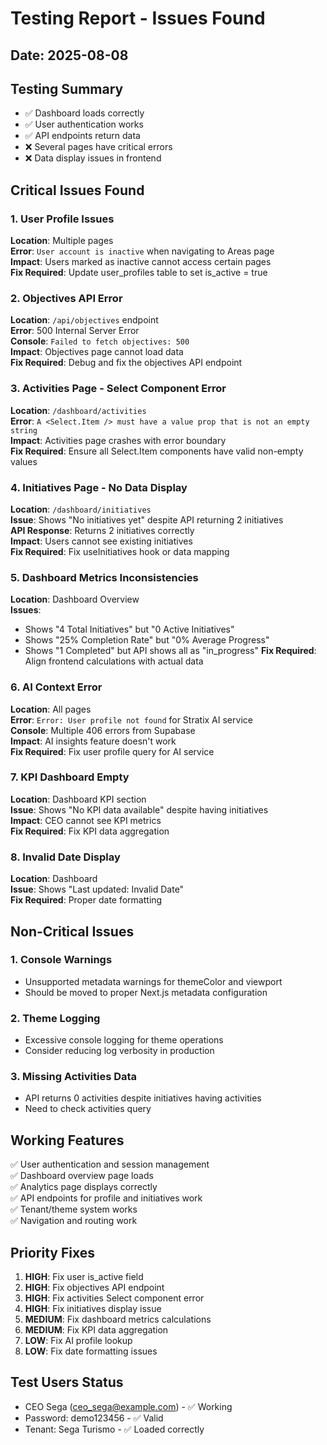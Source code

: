 # Testing Report - Issues Found

## Date: 2025-08-08

## Testing Summary
- ✅ Dashboard loads correctly
- ✅ User authentication works
- ✅ API endpoints return data
- ❌ Several pages have critical errors
- ❌ Data display issues in frontend

## Critical Issues Found

### 1. User Profile Issues
**Location**: Multiple pages  
**Error**: `User account is inactive` when navigating to Areas page  
**Impact**: Users marked as inactive cannot access certain pages  
**Fix Required**: Update user_profiles table to set is_active = true

### 2. Objectives API Error
**Location**: `/api/objectives` endpoint  
**Error**: 500 Internal Server Error  
**Console**: `Failed to fetch objectives: 500`  
**Impact**: Objectives page cannot load data  
**Fix Required**: Debug and fix the objectives API endpoint

### 3. Activities Page - Select Component Error
**Location**: `/dashboard/activities`  
**Error**: `A <Select.Item /> must have a value prop that is not an empty string`  
**Impact**: Activities page crashes with error boundary  
**Fix Required**: Ensure all Select.Item components have valid non-empty values

### 4. Initiatives Page - No Data Display
**Location**: `/dashboard/initiatives`  
**Issue**: Shows "No initiatives yet" despite API returning 2 initiatives  
**API Response**: Returns 2 initiatives correctly  
**Impact**: Users cannot see existing initiatives  
**Fix Required**: Fix useInitiatives hook or data mapping

### 5. Dashboard Metrics Inconsistencies
**Location**: Dashboard Overview  
**Issues**:
- Shows "4 Total Initiatives" but "0 Active Initiatives"
- Shows "25% Completion Rate" but "0% Average Progress"
- Shows "1 Completed" but API shows all as "in_progress"
**Fix Required**: Align frontend calculations with actual data

### 6. AI Context Error
**Location**: All pages  
**Error**: `Error: User profile not found` for Stratix AI service  
**Console**: Multiple 406 errors from Supabase  
**Impact**: AI insights feature doesn't work  
**Fix Required**: Fix user profile query for AI service

### 7. KPI Dashboard Empty
**Location**: Dashboard KPI section  
**Issue**: Shows "No KPI data available" despite having initiatives  
**Impact**: CEO cannot see KPI metrics  
**Fix Required**: Fix KPI data aggregation

### 8. Invalid Date Display
**Location**: Dashboard  
**Issue**: Shows "Last updated: Invalid Date"  
**Fix Required**: Proper date formatting

## Non-Critical Issues

### 1. Console Warnings
- Unsupported metadata warnings for themeColor and viewport
- Should be moved to proper Next.js metadata configuration

### 2. Theme Logging
- Excessive console logging for theme operations
- Consider reducing log verbosity in production

### 3. Missing Activities Data
- API returns 0 activities despite initiatives having activities
- Need to check activities query

## Working Features

✅ User authentication and session management  
✅ Dashboard overview page loads  
✅ Analytics page displays correctly  
✅ API endpoints for profile and initiatives work  
✅ Tenant/theme system works  
✅ Navigation and routing work  

## Priority Fixes

1. **HIGH**: Fix user is_active field
2. **HIGH**: Fix objectives API endpoint
3. **HIGH**: Fix activities Select component error
4. **HIGH**: Fix initiatives display issue
5. **MEDIUM**: Fix dashboard metrics calculations
6. **MEDIUM**: Fix KPI data aggregation
7. **LOW**: Fix AI profile lookup
8. **LOW**: Fix date formatting issues

## Test Users Status
- CEO Sega (ceo_sega@example.com) - ✅ Working
- Password: demo123456 - ✅ Valid
- Tenant: Sega Turismo - ✅ Loaded correctly